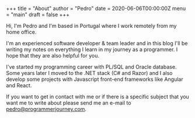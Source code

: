 +++
title = "About"
author = "Pedro"
date = 2020-06-06T00:00:00Z
menu = "main"
draft = false
+++

Hi, I'm Pedro and I'm based in Portugal where I work remotely from my home office.

I'm an experienced software developer & team leader and in this blog I'll be writing my notes on everything I learn in my journey as a programmer.
I hope that they are also helpful for you.

I've started my programming career with PL/SQL and Oracle database. 
Some years later I moved to the .NET stack (C# and Razor) and I also develop some projects with Javascript front-end frameworks like Angular and React.

If you want to get in contact with me or if there is a specific subject that you want me to write about please send me an e-mail to pedro@programmerjourney.com.
